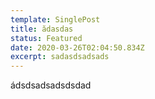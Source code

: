 ```yaml
---
template: SinglePost
title: ădasdas
status: Featured
date: 2020-03-26T02:04:50.834Z
excerpt: sadasdsadsads
---
```

ádsdsadsadsdsdad
